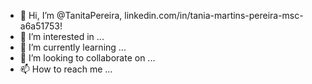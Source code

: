 - 👋 Hi, I’m @TanitaPereira, linkedin.com/in/tania-martins-pereira-msc-a6a51753!
- 👀 I’m interested in ...
- 🌱 I’m currently learning ...
- 💞️ I’m looking to collaborate on ...
- 📫 How to reach me ...

<!---
TanitaPereira/TanitaPereira is a ✨ special ✨ repository because its `README.md` (this file) appears on your GitHub profile.
You can click the Preview link to take a look at your changes.
--->
